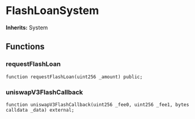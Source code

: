 # FlashLoanSystem
**Inherits:**
System


## Functions
### requestFlashLoan


```solidity
function requestFlashLoan(uint256 _amount) public;
```

### uniswapV3FlashCallback


```solidity
function uniswapV3FlashCallback(uint256 _fee0, uint256 _fee1, bytes calldata _data) external;
```

